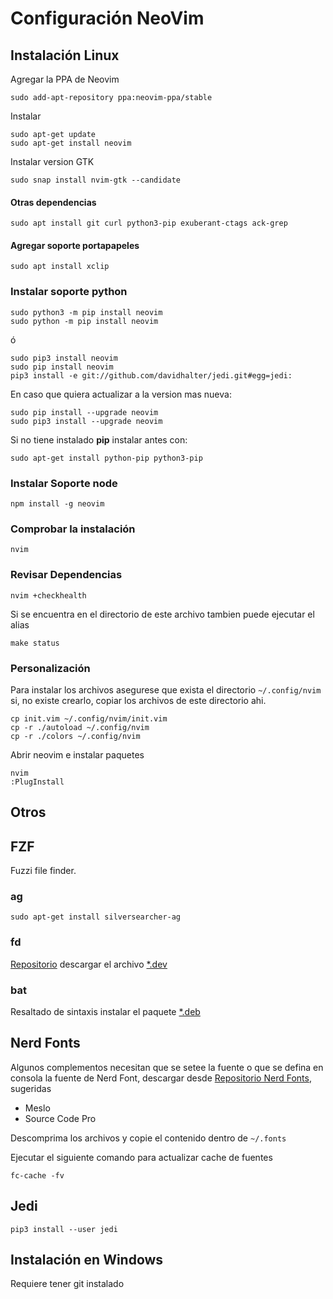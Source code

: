 # Configuración NeoVim 

## Instalación Linux

Agregar la PPA de Neovim

	sudo add-apt-repository ppa:neovim-ppa/stable
	
Instalar
	
	sudo apt-get update
	sudo apt-get install neovim

Instalar version GTK

	sudo snap install nvim-gtk --candidate

#### Otras dependencias

	sudo apt install git curl python3-pip exuberant-ctags ack-grep

#### Agregar soporte portapapeles

	sudo apt install xclip
	
### Instalar soporte python

	sudo python3 -m pip install neovim
	sudo python -m pip install neovim
	
ó

	sudo pip3 install neovim
	sudo pip install neovim
	pip3 install -e git://github.com/davidhalter/jedi.git#egg=jedi:

En caso que quiera actualizar a la version mas nueva:

	sudo pip install --upgrade neovim
	sudo pip3 install --upgrade neovim
	
Si no tiene instalado **pip** instalar antes con:

	sudo apt-get install python-pip python3-pip

### Instalar Soporte node

	npm install -g neovim

### Comprobar la instalación

	nvim

### Revisar Dependencias

	nvim +checkhealth
	
Si se encuentra en el directorio de este archivo tambien puede ejecutar el alias 
	
	make status 
	
### Personalización

Para instalar los archivos asegurese que exista el directorio `~/.config/nvim` si, no existe crearlo, copiar los archivos de este directorio ahi. 

	cp init.vim ~/.config/nvim/init.vim
	cp -r ./autoload ~/.config/nvim
	cp -r ./colors ~/.config/nvim
	
Abrir neovim e instalar paquetes

	nvim
	:PlugInstall
	
## Otros

## FZF

Fuzzi file finder.

### ag

	sudo apt-get install silversearcher-ag

### fd

[Repositorio](https://github.com/sharkdp/fd) descargar el archivo [*.dev](https://github.com/sharkdp/fd/releases)

	
### bat 
Resaltado de sintaxis instalar el paquete [*.deb](https://github.com/sharkdp/bat/releases)


	
## Nerd Fonts

Algunos complementos necesitan que se setee la fuente o que se defina en consola la fuente de Nerd Font, descargar desde [Repositorio Nerd Fonts](https://github.com/ryanoasis/nerd-fonts), sugeridas
	
- Meslo
- Source Code Pro

Descomprima los archivos y copie el contenido dentro de  `~/.fonts`

Ejecutar el siguiente comando para actualizar cache de fuentes

	fc-cache -fv
	
## Jedi

	pip3 install --user jedi

## Instalación en Windows

Requiere tener git instalado








